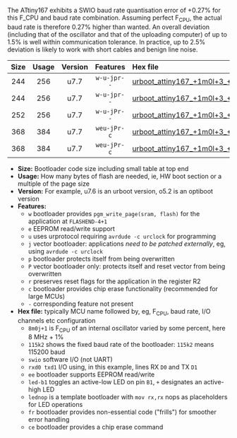The ATtiny167 exhibits a SWIO baud rate quantisation error of +0.27% for this F_CPU and baud rate combination. Assuming perfect F<sub>CPU</sub>, the actual baud rate is therefore 0.27% higher than wanted. An overall deviation (including that of the oscillator and that of the uploading computer) of up to 1.5% is well within communication tolerance. In practice, up to 2.5% deviation is likely to work with short cables and benign line noise.

|Size|Usage|Version|Features|Hex file|
|:-:|:-:|:-:|:-:|:--|
|244|256|u7.7|`w-u-jpr--`|[urboot_attiny167_+1m0l+3_+++9k6_swio_rxa0_txa1_led+b1.hex](https://raw.githubusercontent.com/stefanrueger/urboot.hex/main/mcus/attiny167/internal_oscillator/fcpu_+1m0l+3/br_+++9k6/urboot_attiny167_+1m0l+3_+++9k6_swio_rxa0_txa1_led+b1.hex)|
|244|256|u7.7|`w-u-jpr--`|[urboot_attiny167_+1m0l+3_+++9k6_swio_rxa0_txa1_lednop.hex](https://raw.githubusercontent.com/stefanrueger/urboot.hex/main/mcus/attiny167/internal_oscillator/fcpu_+1m0l+3/br_+++9k6/urboot_attiny167_+1m0l+3_+++9k6_swio_rxa0_txa1_lednop.hex)|
|252|256|u7.7|`w-u-jPr--`|[urboot_attiny167_+1m0l+3_+++9k6_swio_rxa0_txa1.hex](https://raw.githubusercontent.com/stefanrueger/urboot.hex/main/mcus/attiny167/internal_oscillator/fcpu_+1m0l+3/br_+++9k6/urboot_attiny167_+1m0l+3_+++9k6_swio_rxa0_txa1.hex)|
|368|384|u7.7|`weu-jPr-c`|[urboot_attiny167_+1m0l+3_+++9k6_swio_rxa0_txa1_ee_led+b1_fr_ce.hex](https://raw.githubusercontent.com/stefanrueger/urboot.hex/main/mcus/attiny167/internal_oscillator/fcpu_+1m0l+3/br_+++9k6/urboot_attiny167_+1m0l+3_+++9k6_swio_rxa0_txa1_ee_led+b1_fr_ce.hex)|
|368|384|u7.7|`weu-jPr-c`|[urboot_attiny167_+1m0l+3_+++9k6_swio_rxa0_txa1_ee_lednop_fr_ce.hex](https://raw.githubusercontent.com/stefanrueger/urboot.hex/main/mcus/attiny167/internal_oscillator/fcpu_+1m0l+3/br_+++9k6/urboot_attiny167_+1m0l+3_+++9k6_swio_rxa0_txa1_ee_lednop_fr_ce.hex)|

- **Size:** Bootloader code size including small table at top end
- **Usage:** How many bytes of flash are needed, ie, HW boot section or a multiple of the page size
- **Version:** For example, u7.6 is an urboot version, o5.2 is an optiboot version
- **Features:**
  + `w` bootloader provides `pgm_write_page(sram, flash)` for the application at `FLASHEND-4+1`
  + `e` EEPROM read/write support
  + `u` uses urprotocol requiring `avrdude -c urclock` for programming
  + `j` vector bootloader: applications *need to be patched externally*, eg, using `avrdude -c urclock`
  + `p` bootloader protects itself from being overwritten
  + `P` vector bootloader only: protects itself and reset vector from being overwritten
  + `r` preserves reset flags for the application in the register R2
  + `c` bootloader provides chip erase functionality (recommended for large MCUs)
  + `-` corresponding feature not present
- **Hex file:** typically MCU name followed by, eg, F<sub>CPU</sub>, baud rate, I/O channels etc configuration
  + `8m0j+1` is F<sub>CPU</sub> of an internal oscillator varied by some percent, here 8 MHz + 1%
  + `115k2` shows the fixed baud rate of the bootloader: `115k2` means 115200 baud
  + `swio` software I/O (not UART)
  + `rxd0 txd1` I/O using, in this example, lines RX `D0` and TX `D1`
  + `ee` bootloader supports EEPROM read/write
  + `led-b1` toggles an active-low LED on pin `B1`, `+` designates an active-high LED
  + `lednop` is a template bootloader with `mov rx,rx` nops as placeholders for LED operations
  + `fr` bootloader provides non-essential code ("frills") for smoother error handling
  + `ce` bootloader provides a chip erase command
